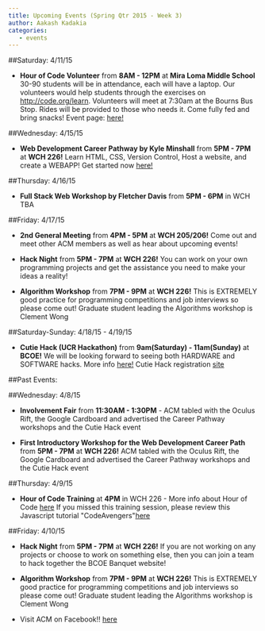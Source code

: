```yaml
---
title: Upcoming Events (Spring Qtr 2015 - Week 3)
author: Aakash Kadakia
categories:
   - events
---
```

##Saturday: 4/11/15

* **Hour of Code Volunteer** from **8AM - 12PM** at **Mira Loma Middle School** 30-90 students will be in attendance, each will have a laptop. Our volunteers would help students through the exercises on http://code.org/learn. Volunteers will meet at 7:30am at the Bourns Bus Stop. Rides will be provided to those who needs it. Come fully fed and bring snacks! Event page: [here!](https://www.facebook.com/events/867042560009177)

##Wednesday: 4/15/15

* **Web Development Career Pathway by Kyle Minshall** from **5PM - 7PM** at **WCH 226!** Learn HTML, CSS, Version Control, Host a website, and create a WEBAPP! Get started now [here!](https://github.com/acm-ucr/Web-Development-Workshop-Kyle)

##Thursday: 4/16/15

* **Full Stack Web Workshop by Fletcher Davis** from **5PM - 6PM** in WCH TBA

##Friday: 4/17/15
* **2nd General Meeting** from **4PM - 5PM** at **WCH 205/206!** Come out and meet other ACM members as well as hear about upcoming events!

* **Hack Night** from **5PM - 7PM** at **WCH 226!** You can work on your own programming projects and get the assistance you need to make your ideas a reality!

* **Algorithm Workshop** from **7PM - 9PM** at **WCH 226!** This is EXTREMELY good practice for programming competitions and job interviews so please come out! Graduate student leading the Algorithms workshop is Clement Wong

##Saturday-Sunday: 4/18/15 - 4/19/15
* **Cutie Hack (UCR Hackathon)** from **9am(Saturday) - 11am(Sunday)** at **BCOE!** We will be looking forward to seeing both HARDWARE and SOFTWARE hacks. More info [here!](https://www.facebook.com/events/631289367006504/)
Cutie Hack registration [site](https://www.cutiehack.com/)


##Past Events:

##Wednesday: 4/8/15

* **Involvement Fair** from **11:30AM - 1:30PM** - ACM tabled with the Oculus Rift, the Google Cardboard and advertised the Career Pathway workshops and the Cutie Hack event

* **First Introductory Workshop for the Web Development Career Path** from **5PM - 7PM** at **WCH 226!** ACM tabled with the Oculus Rift, the Google Cardboard and advertised the Career Pathway workshops and the Cutie Hack event

##Thursday: 4/9/15

* **Hour of Code Training** at **4PM** in WCH 226 - More info about Hour of Code [here](https://www.facebook.com/events/867042560009177/)
If you missed this training session, please review this Javascript tutorial "CodeAvengers"[here](http://www.codeavengers.com/javascript/1#1.1)

##Friday: 4/10/15

* **Hack Night** from **5PM - 7PM** at **WCH 226!** If you are not working on any projects or choose to work on something else, then you can join a team to hack together the BCOE Banquet website!

* **Algorithm Workshop** from **7PM - 9PM** at **WCH 226!** This is EXTREMELY good practice for programming competitions and job interviews so please come out! Graduate student leading the Algorithms workshop is Clement Wong

 * Visit ACM on Facebook!! [here](https://www.facebook.com/groups/acm.at.ucr/)

